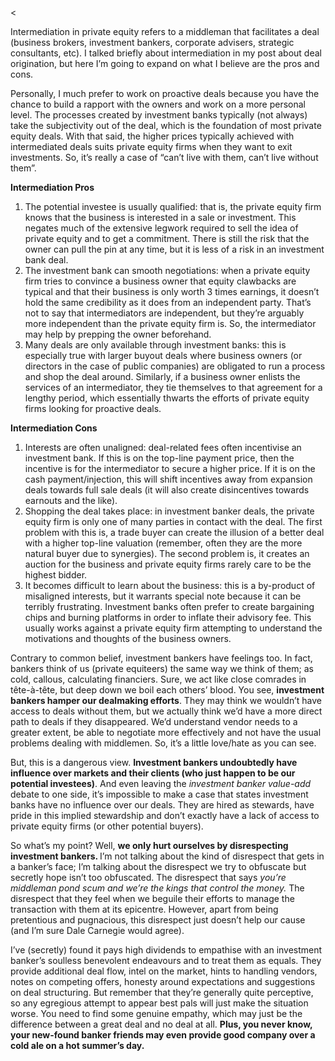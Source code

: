 <<p>Intermediation in private equity refers to a middleman that facilitates a deal (business brokers, investment bankers, corporate advisers, strategic consultants, etc).  I talked briefly about intermediation in my post about deal origination, but here I&#8217;m going to expand on what I believe are the pros and cons.</p><p>Personally, I much prefer to work on proactive deals because you have the chance to build a rapport with the owners and work on a more personal level. The processes created by investment banks typically (not always) take the subjectivity out of the deal, which is the foundation of most private equity deals. With that said, the higher prices typically achieved with intermediated deals suits private equity firms when they want to exit investments. So, it&#8217;s really a case of &#8220;can&#8217;t live with them, can&#8217;t live without them&#8221;.</p><p><strong>Intermediation Pros</strong></p><ol><li>The potential investee is usually qualified: that is, the private equity firm knows that the business is interested in a sale or investment. This negates much of the extensive legwork required to sell the idea of private equity and to get a commitment. There is still the risk that the owner can pull the pin at any time, but it is less of a risk in an investment bank deal.</li><li>The investment bank can smooth negotiations: when a private equity firm tries to convince a business owner that equity clawbacks are typical and that their business is only worth 3 times earnings, it doesn&#8217;t hold the same credibility as it does from an independent party. That&#8217;s not to say that intermediators are independent, but they&#8217;re arguably more independent than the private equity firm is. So, the intermediator may help by prepping the owner beforehand.</li><li>Many deals are only available through investment banks: this is especially true with larger buyout deals where business owners (or directors in the case of public companies) are obligated to run a process and shop the deal around. Similarly, if a business owner enlists the services of an intermediator, they tie themselves to that agreement for a lengthy period, which essentially thwarts the efforts of private equity firms looking for proactive deals.</li></ol><p><strong>Intermediation Cons</strong></p><ol><li>Interests are often unaligned: deal-related fees often incentivise an investment bank. If this is on the top-line payment price, then the incentive is for the intermediator to secure a higher price. If it is on the cash payment/injection, this will shift incentives away from expansion deals towards full sale deals (it will also create disincentives towards earnouts and the like).</li><li>Shopping the deal takes place: in investment banker deals, the private equity firm is only one of many parties in contact with the deal. The first problem with this is, a trade buyer can create the illusion of a better deal with a higher top-line valuation (remember, often they are the more natural buyer due to synergies). The second problem is, it creates an auction for the business and private equity firms rarely care to be the highest bidder.</li><li>It becomes difficult to learn about the business: this is a by-product of misaligned interests, but it warrants special note because it can be terribly frustrating. Investment banks often prefer to create bargaining chips and burning platforms in order to inflate their advisory fee. This usually works against a private equity firm attempting to understand the motivations and thoughts of the business owners.</li></ol><p>Contrary to common belief, investment bankers have feelings too. In fact, bankers think of us (private equiteers) the same way we think of them; as cold, callous, calculating financiers. Sure, we act like close comrades in tête-à-tête, but deep down we boil each others&#8217; blood. You see, <strong>investment bankers hamper our dealmaking efforts</strong>. They may think we wouldn&#8217;t have access to deals without them, but we actually think we&#8217;d have a more direct path to deals if they disappeared. We&#8217;d understand vendor needs to a greater extent, be able to negotiate more effectively and not have the usual problems dealing with middlemen. So, it&#8217;s a little love/hate as you can see.</p><p>But, this is a dangerous view. <strong>Investment bankers undoubtedly have influence over markets and their clients (who just happen to be our potential investees)</strong>. And even leaving the <em>investment banker value-add</em> debate to one side, it&#8217;s impossible to make a case that states investment banks have no influence over our deals. They are hired as stewards, have pride in this implied stewardship and don&#8217;t exactly have a lack of access to private equity firms (or other potential buyers).</p><p>So what&#8217;s my point? Well, <strong>we only hurt ourselves by disrespecting investment bankers. </strong>I&#8217;m not talking about the kind of disrespect that gets in a banker&#8217;s face; I&#8217;m talking about the disrespect we try to obfuscate but secretly hope isn&#8217;t too obfuscated. The disrespect that says <em>you&#8217;re middleman pond scum and we&#8217;re the kings that control the money.</em> The disrespect that they feel when we beguile their efforts to manage the transaction with them at its epicentre. However, apart from being pretentious and pugnacious, this disrespect just doesn&#8217;t help our cause (and I&#8217;m sure Dale Carnegie would agree).</p><p>I&#8217;ve (secretly) found it pays high dividends to empathise with an investment banker&#8217;s soulless benevolent endeavours and to treat them as equals. They provide additional deal flow, intel on the market, hints to handling vendors, notes on competing offers, honesty around expectations and suggestions on deal structuring. But remember that they&#8217;re generally quite perceptive, so any egregious attempt to appear best pals will just make the situation worse. You need to find some genuine empathy, which may just be the difference between a great deal and no deal at all. <strong>Plus, you never know, your new-found banker friends may even provide good company over a cold ale on a hot summer&#8217;s day.</strong></p>
